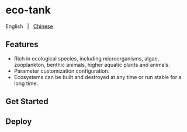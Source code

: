 # eco-tank 

English &nbsp; | &nbsp; [Chinese](./README.zh-CN.md)

## Features

- Rich in ecological species, including microorganisms, algae, zooplankton, benthic animals, higher aquatic plants and animals.
- Parameter customization configuration.
- Ecosystems can be built and destroyed at any time or run stable for a long time.


## Get Started


## Deploy
